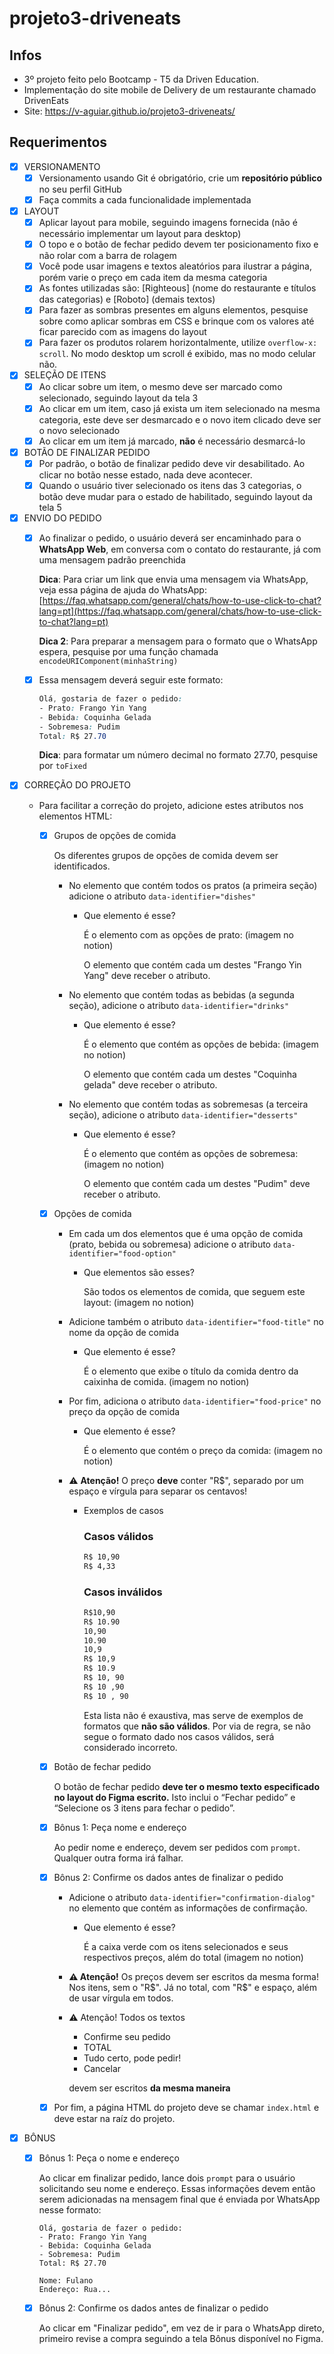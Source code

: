 # projeto3-driveneats

## Infos

- 3º projeto feito pelo Bootcamp - T5 da Driven Education. 
- Implementação do site mobile de Delivery de um restaurante chamado DrivenEats
- Site: https://v-aguiar.github.io/projeto3-driveneats/

## Requerimentos

- [x] VERSIONAMENTO
  - [x]  Versionamento usando Git é obrigatório, crie um **repositório público** no seu perfil GitHub
  - [x]  Faça commits a cada funcionalidade implementada

- [x] LAYOUT
  - [x]  Aplicar layout para mobile, seguindo imagens fornecida (não é necessário implementar um layout para desktop)
  - [x]  O topo e o botão de fechar pedido devem ter posicionamento fixo e não rolar com a barra de rolagem
  - [x]  Você pode usar imagens e textos aleatórios para ilustrar a página, porém varie o preço em cada item da mesma categoria
  - [x]  As fontes utilizadas são: [Righteous] (nome do restaurante e títulos das categorias) e [Roboto] (demais textos)
  - [x]  Para fazer as sombras presentes em alguns elementos, pesquise sobre como aplicar sombras em CSS e brinque com os valores até ficar parecido com as imagens do layout
  - [x]  Para fazer os produtos rolarem horizontalmente, utilize `overflow-x: scroll`. No modo desktop um scroll é exibido, mas no modo celular não.

- [x] SELEÇÃO DE ITENS
  - [x]  Ao clicar sobre um item, o mesmo deve ser marcado como selecionado, seguindo layout da tela 3
  - [x]  Ao clicar em um item, caso já exista um item selecionado na mesma categoria, este deve ser desmarcado e o novo item clicado deve ser o novo selecionado
  - [x]  Ao clicar em um item já marcado, **não** é necessário desmarcá-lo

- [x] BOTÃO DE FINALIZAR PEDIDO
  - [x]  Por padrão, o botão de finalizar pedido deve vir desabilitado. Ao clicar no botão nesse estado, nada deve acontecer.
  - [x]  Quando o usuário tiver selecionado os itens das 3 categorias, o botão deve mudar para o estado de habilitado, seguindo layout da tela 5

- [x] ENVIO DO PEDIDO
  - [x]  Ao finalizar o pedido, o usuário deverá ser encaminhado para o **WhatsApp Web**, em conversa com o contato do restaurante, já com uma mensagem padrão preenchida
      
      **Dica**: Para criar um link que envia uma mensagem via WhatsApp, veja essa página de ajuda do WhatsApp: [https://faq.whatsapp.com/general/chats/how-to-use-click-to-chat?lang=pt](https://faq.whatsapp.com/general/chats/how-to-use-click-to-chat?lang=pt)
      
      **Dica 2**: Para preparar a mensagem para o formato que o WhatsApp espera, pesquise por uma função chamada `encodeURIComponent(minhaString)`
      
  - [x]  Essa mensagem deverá seguir este formato:
      
      ```css
      Olá, gostaria de fazer o pedido:
      - Prato: Frango Yin Yang
      - Bebida: Coquinha Gelada
      - Sobremesa: Pudim
      Total: R$ 27.70
      ```
      
      **Dica**: para formatar um número decimal no formato 27.70, pesquise por `toFixed`

- [x] CORREÇÃO DO PROJETO
  - Para facilitar a correção do projeto, adicione estes atributos nos elementos HTML:

    - [x] Grupos de opções de comida
        
        Os diferentes grupos de opções de comida devem ser identificados.
        
        - No elemento que contém todos os pratos (a primeira seção) adicione o atributo `data-identifier="dishes"`
            - Que elemento é esse?
                
                É o elemento com as opções de prato: (imagem no notion)
                
                O elemento que contém cada um destes "Frango Yin Yang" deve receber o atributo.
                
        - No elemento que contém todas as bebidas (a segunda seção), adicione o atributo `data-identifier="drinks"`
            - Que elemento é esse?
                
                É o elemento que contém as opções de bebida: (imagem no notion)
                
                O elemento que contém cada um destes "Coquinha gelada" deve receber o atributo.
                
        - No elemento que contém todas as sobremesas (a terceira seção), adicione o atributo `data-identifier="desserts"`
            - Que elemento é esse?
                
                É o elemento que contém as opções de sobremesa: (imagem no notion)
                
                O elemento que contém cada um destes "Pudim" deve receber o atributo.
                
    - [x] Opções de comida
        - Em cada um dos elementos que é uma opção de comida (prato, bebida ou sobremesa) adicione o atributo `data-identifier="food-option"`
            - Que elementos são esses?
                
                São todos os elementos de comida, que seguem este layout: (imagem no notion)
                
        - Adicione também o atributo `data-identifier="food-title"` no nome da opção de comida
            - Que elemento é esse?
                
                É o elemento que exibe o título da comida dentro da caixinha de comida. (imagem no notion)

        - Por fim, adiciona o atributo `data-identifier="food-price"` no preço da opção de comida
            - Que elemento é esse?
                
                É o elemento que contém o preço da comida: (imagem no notion)
                
        - ⚠️ **Atenção!** O preço **deve** conter "R$", separado por um espaço e vírgula para separar os centavos!
            - Exemplos de casos
                
                ### Casos válidos
                
                ```html
                R$ 10,90
                R$ 4,33
                ```
                
                ### Casos inválidos
                
                ```html
                R$10,90
                R$ 10.90
                10,90
                10.90
                10,9
                R$ 10,9
                R$ 10.9
                R$ 10, 90
                R$ 10 ,90
                R$ 10 , 90
                ```
                
                Esta lista não é exaustiva, mas serve de exemplos de formatos que **não são válidos**. Por via de regra, se não segue o formato dado nos casos válidos, será considerado incorreto.
                
    - [x] Botão de fechar pedido
        
        O botão de fechar pedido **deve ter o mesmo texto especificado no layout do Figma escrito.** Isto inclui o “Fechar pedido” e “Selecione os 3 itens para fechar o pedido”.
        
    - [x] Bônus 1: Peça nome e endereço
        
        Ao pedir nome e endereço, devem ser pedidos com `prompt`. Qualquer outra forma irá falhar. 
        
    - [x] Bônus 2: Confirme os dados antes de finalizar o pedido
        - Adicione o atributo `data-identifier="confirmation-dialog"` no elemento que contém as informações de confirmação.
            - Que elemento é esse?
                
                É a caixa verde com os itens selecionados e seus respectivos preços, além do total (imagem no notion)
                
        - **⚠️ Atenção!** Os preços devem ser escritos da mesma forma! Nos itens, sem o "R$". Já no total, com "R$" e espaço, além de usar vírgula em todos.
        - ⚠️ Atenção! Todos os textos
            - Confirme seu pedido
            - TOTAL
            - Tudo certo, pode pedir!
            - Cancelar
            
            devem ser escritos **da mesma maneira**
            

    - [x] Por fim, a página HTML do projeto deve se chamar `index.html` e deve estar na raíz do projeto.


- [x] BÔNUS
  - [x] Bônus 1: Peça o nome e endereço
      
      Ao clicar em finalizar pedido, lance dois `prompt` para o usuário solicitando seu nome e endereço. Essas informações devem então serem adicionadas na mensagem final que é enviada por WhatsApp nesse formato:
      
      ```
      Olá, gostaria de fazer o pedido:
      - Prato: Frango Yin Yang
      - Bebida: Coquinha Gelada
      - Sobremesa: Pudim
      Total: R$ 27.70
      
      Nome: Fulano
      Endereço: Rua...
      ```
      
  - [x] Bônus 2: Confirme os dados antes de finalizar o pedido
      
      Ao clicar em "Finalizar pedido", em vez de ir para o WhatsApp direto, primeiro revise a compra seguindo a tela Bônus disponível no Figma.
